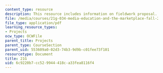 ```yaml
---
content_type: resource
description: This resource includes information on fieldwork proposal.
file: /media/courses/21g-034-media-education-and-the-marketplace-fall-2005/6c9220b7cc529944418ca33fea8116f4_MIT21G_034F05_fieldworkpro.pdf
file_type: application/pdf
learning_resource_types:
- Projects
ocw_type: OCWFile
parent_title: Projects
parent_type: CourseSection
parent_uid: 553609a0-02d3-74b3-9d9b-c01fee73f101
resourcetype: Document
title: 21G
uid: 6c9220b7-cc52-9944-418c-a33fea8116f4
---
```

